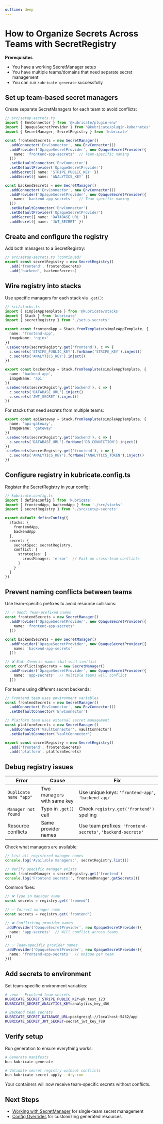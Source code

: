 ```yaml
---
outline: deep
---
```


# How to Organize Secrets Across Teams with SecretRegistry

**Prerequisites**
- You have a working SecretManager setup
- You have multiple teams/domains that need separate secret management
- You can run `kubricate generate` successfully

## Set up team-based secret managers

Create separate SecretManagers for each team to avoid conflicts:

```ts
// src/setup-secrets.ts
import { EnvConnector } from '@kubricate/plugin-env'
import { OpaqueSecretProvider } from '@kubricate/plugin-kubernetes'
import { SecretManager, SecretRegistry } from 'kubricate'

const frontendSecrets = new SecretManager()
  .addConnector('EnvConnector', new EnvConnector())
  .addProvider('OpaqueSecretProvider', new OpaqueSecretProvider({
    name: 'frontend-app-secrets'  // Team-specific naming
  }))
  .setDefaultConnector('EnvConnector')
  .setDefaultProvider('OpaqueSecretProvider')
  .addSecret({ name: 'STRIPE_PUBLIC_KEY' })
  .addSecret({ name: 'ANALYTICS_KEY' })

const backendSecrets = new SecretManager()
  .addConnector('EnvConnector', new EnvConnector())
  .addProvider('OpaqueSecretProvider', new OpaqueSecretProvider({
    name: 'backend-app-secrets'   // Team-specific naming
  }))
  .setDefaultConnector('EnvConnector')
  .setDefaultProvider('OpaqueSecretProvider')
  .addSecret({ name: 'DATABASE_URL' })
  .addSecret({ name: 'JWT_SECRET' })
```

## Create and configure the registry

Add both managers to a SecretRegistry:

```ts
// src/setup-secrets.ts (continued)
export const secretRegistry = new SecretRegistry()
  .add('frontend', frontendSecrets)
  .add('backend', backendSecrets)
```

## Wire registry into stacks

Use specific managers for each stack via `.get()`:

```ts
// src/stacks.ts
import { simpleAppTemplate } from '@kubricate/stacks'
import { Stack } from 'kubricate'
import { secretRegistry } from './setup-secrets'

export const frontendApp = Stack.fromTemplate(simpleAppTemplate, {
  name: 'frontend-app',
  imageName: 'nginx'
})
.useSecrets(secretRegistry.get('frontend'), c => {
  c.secrets('STRIPE_PUBLIC_KEY').forName('STRIPE_KEY').inject()
  c.secrets('ANALYTICS_KEY').inject()
})

export const backendApp = Stack.fromTemplate(simpleAppTemplate, {
  name: 'backend-app',
  imageName: 'api'
})
.useSecrets(secretRegistry.get('backend'), c => {
  c.secrets('DATABASE_URL').inject()
  c.secrets('JWT_SECRET').inject()
})
```

For stacks that need secrets from multiple teams:

```ts
export const apiGateway = Stack.fromTemplate(simpleAppTemplate, {
  name: 'api-gateway',
  imageName: 'gateway'
})
.useSecrets(secretRegistry.get('backend'), c => {
  c.secrets('DATABASE_URL').forName('DB_CONNECTION').inject()
})
.useSecrets(secretRegistry.get('frontend'), c => {
  c.secrets('ANALYTICS_KEY').forName('ANALYTICS_TOKEN').inject()
})
```

## Configure registry in kubricate.config.ts

Register the SecretRegistry in your config:

```ts
// kubricate.config.ts
import { defineConfig } from 'kubricate'
import { frontendApp, backendApp } from './src/stacks'
import { secretRegistry } from './src/setup-secrets'

export default defineConfig({
  stacks: {
    frontendApp,
    backendApp
  },
  secret: {
    secretSpec: secretRegistry,
    conflict: {
      strategies: {
        crossManager: 'error'  // Fail on cross-team conflicts
      }
    }
  }
})
```

## Prevent naming conflicts between teams

Use team-specific prefixes to avoid resource collisions:

```ts
// ✅ Good: Team-prefixed names
const frontendSecrets = new SecretManager()
  .addProvider('OpaqueSecretProvider', new OpaqueSecretProvider({
    name: 'frontend-app-secrets'
  }))

const backendSecrets = new SecretManager()
  .addProvider('OpaqueSecretProvider', new OpaqueSecretProvider({
    name: 'backend-app-secrets'
  }))

// ❌ Bad: Generic names that will conflict
const conflictingSecrets = new SecretManager()
  .addProvider('OpaqueSecretProvider', new OpaqueSecretProvider({
    name: 'app-secrets'  // Multiple teams will conflict
  }))
```

For teams using different secret backends:

```ts
// Frontend team uses environment variables
const frontendSecrets = new SecretManager()
  .addConnector('EnvConnector', new EnvConnector())
  .setDefaultConnector('EnvConnector')

// Platform team uses external secret management
const platformSecrets = new SecretManager()
  .addConnector('VaultConnector', vaultConnector)
  .setDefaultConnector('VaultConnector')

export const secretRegistry = new SecretRegistry()
  .add('frontend', frontendSecrets)
  .add('platform', platformSecrets)
```

## Debug registry issues

| Error | Cause | Fix |
|-------|-------|-----|
| `Duplicate name "app"` | Two managers with same key | Use unique keys: `'frontend-app'`, `'backend-app'` |
| `Manager not found` | Typo in `.get()` call | Check `registry.get('frontend')` spelling |
| Resource conflicts | Same provider names | Use team prefixes: `'frontend-secrets'`, `'backend-secrets'` |

Check what managers are available:

```ts
// List all registered manager names
console.log('Available managers:', secretRegistry.list())

// Verify specific manager exists
const frontendManager = secretRegistry.get('frontend')
console.log('Frontend secrets:', frontendManager.getSecrets())
```

Common fixes:

```ts
// ❌ Typo in manager name
const secrets = registry.get('fronend')

// ✅ Correct manager name
const secrets = registry.get('frontend')

// ❌ Conflicting provider names
.addProvider('OpaqueSecretProvider', new OpaqueSecretProvider({
  name: 'app-secrets'  // Will conflict across teams
}))

// ✅ Team-specific provider names
.addProvider('OpaqueSecretProvider', new OpaqueSecretProvider({
  name: 'frontend-app-secrets'  // Unique per team
}))
```

## Add secrets to environment

Set team-specific environment variables:

```bash
# .env - Frontend team secrets
KUBRICATE_SECRET_STRIPE_PUBLIC_KEY=pk_test_123
KUBRICATE_SECRET_ANALYTICS_KEY=analytics_key_456

# Backend team secrets
KUBRICATE_SECRET_DATABASE_URL=postgresql://localhost:5432/app
KUBRICATE_SECRET_JWT_SECRET=secret_jwt_key_789
```

## Verify setup

Run generation to ensure everything works:

```bash
# Generate manifests
bun kubricate generate

# Validate secret registry without conflicts
bun kubricate secret apply --dry-run
```

Your containers will now receive team-specific secrets without conflicts.

## Next Steps

- [Working with SecretManager](./working-with-secret-manager) for single-team secret management
- [Config Overrides](./config-overrides) for customizing generated resources